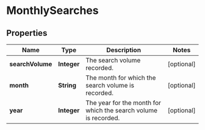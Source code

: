 # MonthlySearches

## Properties
Name | Type | Description | Notes
------------ | ------------- | ------------- | -------------
**searchVolume** | **Integer** | The search volume recorded. |  [optional]
**month** | **String** | The month for which the search volume is recorded. |  [optional]
**year** | **Integer** | The year for the month for which the search volume is recorded. |  [optional]
